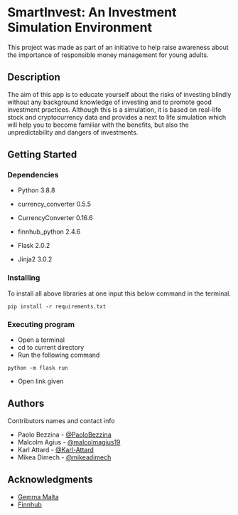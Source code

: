# SmartInvest: An Investment Simulation Environment

This project was made as part of an initiative to help raise awareness about the importance of responsible money management for young adults.

## Description
The aim of this app is to educate yourself about the risks of investing blindly without any background knowledge of investing and to promote good investment practices. Although this is a simulation, it is based on real-life stock and cryptocurrency data and provides a next to life simulation which will help you to become familiar with the benefits, but also the unpredictability and dangers of investments.

## Getting Started

### Dependencies

* Python 3.8.8

* currency_converter 0.5.5
* CurrencyConverter 0.16.6
* finnhub_python 2.4.6
* Flask 2.0.2
* Jinja2 3.0.2



### Installing

To install all above libraries at one input this below command in the terminal.
```
pip install -r requirements.txt
```


### Executing program

* Open a terminal
* cd to current directory
* Run the following command
```
python -m flask run
```
* Open link given

<!-- 
## Help

Any advise for common problems or issues.
```
command to run if program contains helper info
```
 -->
## Authors

Contributors names and contact info

* Paolo Bezzina - [@PaoloBezzina](https://github.com/PaoloBezzina)
* Malcolm Agius - [@malcolmagius19](https://github.com/malcolmagius19)
* Karl Attard - [@Karl-Attard](https://github.com/Karl-Attard)
* Mikea Dimech - [@mikeadimech](https://github.com/mikeadimech)

<!-- 
## License

This project is licensed under the [NAME HERE] License - see the LICENSE.md file for details
 -->

## Acknowledgments

* [Gemma Malta](https://gemma.gov.mt)
* [Finnhub](https://finnhub.io)
